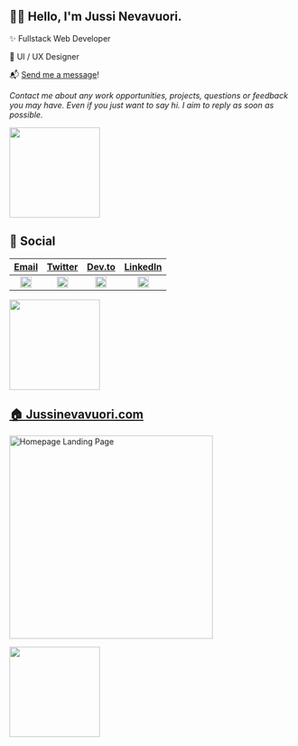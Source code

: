 ## 👋🏻 Hello, I'm Jussi Nevavuori.

✨ Fullstack Web Developer

🎨 UI / UX Designer

📬 [Send me a message](https://jussinevavuori.com/contact/)! 

_Contact me about any work opportunities, projects, questions or feedback you may have. Even if you just want to say hi. I aim to reply as soon as possible._

<img src="#" alt="" height="160">

## 📱 Social

[Email](mailto:jussi@nevavuori.fi) | [Twitter](https://twitter.com/jussinevavuori) | [Dev.to](https://dev.to/jussinevavuori) | [LinkedIn](https://www.linkedin.com/in/jussinevavuori/)
:------:|:------:|:------:|:--------:
[<img alt="Gmail logo" src="https://upload.wikimedia.org/wikipedia/commons/thumb/7/7e/Gmail_icon_%282020%29.svg/200px-Gmail_icon_%282020%29.svg.png" height="20" />](mailto:jussi@nevavuori.fi) |[<img alt="Twitter logo" src="https://upload.wikimedia.org/wikipedia/commons/thumb/4/4f/Twitter-logo.svg/200px-Twitter-logo.svg.png" height="20" />](https://twitter.com/jussinevavuori) | [<img alt="DevTo logo" src="https://dev-to-uploads.s3.amazonaws.com/uploads/logos/resized_logo_UQww2soKuUsjaOGNB38o.png" height="20" />](https://dev.to/jussinevavuori) | [<img alt="LinkedIn logo" src="https://content.linkedin.com/content/dam/me/business/en-us/amp/brand-site/v2/bg/LI-Bug.svg.original.svg" height="20" />](https://www.linkedin.com/in/jussinevavuori/)

<img src="#" alt="" height="160">

## [🏠 Jussinevavuori.com](https://jussinevavuori.com/)

[<img width="360" alt="Homepage Landing Page" src="https://jussinevavuori.com/api/ogimage?path=/">](https://jussinevavuori.com/)

<img src="#" alt="" height="160">
